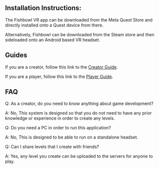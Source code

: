 ## Installation Instructions:

The Fishbowl VR app can be downloaded from the Meta Quest Store and directly installed onto a Quest device from there.

Alternatively, Fishbowl can be downloaded from the Steam store and then sideloaded onto an Android based VR headset.

## Guides
If you are a creator, follow this link to the [Creator Guide](CreatorGuide.md).

If you are a player, follow this link to the [Player Guide](PlayerGuide.md).

## FAQ
Q: As a creator, do you need to know anything about game development?

A: No, This system is designed so that you do not need to have any prior knowledge or experience in order to create any levels.

Q: Do you need a PC in order to run this application?

A: No, This is designed to be able to run on a standalone headset.

Q: Can I share levels that I create with friends?

A: Yes, any level you create can be uploaded to the servers for anyone to play.